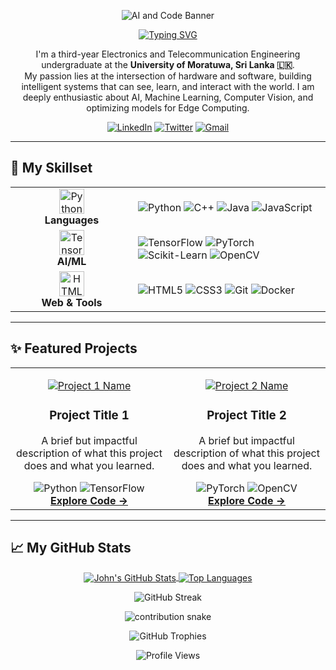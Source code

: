 <p align="center">
  <img src="https://i.imgur.com/vHjB4ZW.gif" alt="AI and Code Banner">
</p>

<div align="center">
  <a href="https://git.io/typing-svg">
    <img src="https://readme-typing-svg.demolab.com?font=Fira+Code&weight=600&size=25&pause=1000&color=00D1B2&center=true&vCenter=true&width=435&lines=Hi+there%2C+I'm+John+Praveen+%F0%9F%91%8B;ENTC+Undergraduate+at+UoM;AI+%26+Computer+Vision+Developer;Passionate+about+Edge+Computing" alt="Typing SVG">
  </a>
</div>

<p align="center">
  I'm a third-year Electronics and Telecommunication Engineering undergraduate at the <strong>University of Moratuwa, Sri Lanka 🇱🇰</strong>.
  <br />
  My passion lies at the intersection of hardware and software, building intelligent systems that can see, learn, and interact with the world. I am deeply enthusiastic about AI, Machine Learning, Computer Vision, and optimizing models for Edge Computing.
</p>

<p align="center">
  <a href="https://linkedin.com/in/your-linkedin-username" target="_blank"><img src="https://img.shields.io/badge/LinkedIn-0077B5?style=for-the-badge&logo=linkedin&logoColor=white" alt="LinkedIn"></a>
  <a href="https://twitter.com/your-twitter-handle" target="_blank"><img src="https://img.shields.io/badge/Twitter-1DA1F2?style=for-the-badge&logo=twitter&logoColor=white" alt="Twitter"></a>
  <a href="mailto:your.email@example.com"><img src="https://img.shields.io/badge/Gmail-D14836?style=for-the-badge&logo=gmail&logoColor=white" alt="Gmail"></a>
</p>

---

## 🚀 My Skillset

<table align="center">
  <tr>
    <td align="center" width="180">
      <img src="https://cdn.jsdelivr.net/gh/devicons/devicon/icons/python/python-original.svg" width="40" height="40" alt="Python" />
      <br><strong>Languages</strong>
    </td>
    <td>
      <img src="https://img.shields.io/badge/Python-3776AB?style=for-the-badge&logo=python&logoColor=white" alt="Python">
      <img src="https://img.shields.io/badge/C++-00599C?style=for-the-badge&logo=c%2B%2B&logoColor=white" alt="C++">
      <img src="https://img.shields.io/badge/Java-ED8B00?style=for-the-badge&logo=java&logoColor=white" alt="Java">
      <img src="https://img.shields.io/badge/JavaScript-F7DF1E?style=for-the-badge&logo=javascript&logoColor=black" alt="JavaScript">
    </td>
  </tr>
  <tr>
    <td align="center">
      <img src="https://cdn.jsdelivr.net/gh/devicons/devicon/icons/tensorflow/tensorflow-original.svg" width="40" height="40" alt="TensorFlow" />
      <br><strong>AI/ML</strong>
    </td>
    <td>
      <img src="https://img.shields.io/badge/TensorFlow-FF6F00?style=for-the-badge&logo=tensorflow&logoColor=white" alt="TensorFlow">
      <img src="https://img.shields.io/badge/PyTorch-EE4C2C?style=for-the-badge&logo=pytorch&logoColor=white" alt="PyTorch">
      <img src="https://img.shields.io/badge/scikit_learn-F7931E?style=for-the-badge&logo=scikit-learn&logoColor=white" alt="Scikit-Learn">
      <img src="https://img.shields.io/badge/OpenCV-5C3EE8?style=for-the-badge&logo=opencv&logoColor=white" alt="OpenCV">
    </td>
  </tr>
  <tr>
    <td align="center">
      <img src="https://cdn.jsdelivr.net/gh/devicons/devicon/icons/html5/html5-original.svg" width="40" height="40" alt="HTML5" />
      <br><strong>Web & Tools</strong>
    </td>
    <td>
      <img src="https://img.shields.io/badge/HTML5-E34F26?style=for-the-badge&logo=html5&logoColor=white" alt="HTML5">
      <img src="https://img.shields.io/badge/CSS3-1572B6?style=for-the-badge&logo=css3&logoColor=white" alt="CSS3">
      <img src="https://img.shields.io/badge/GIT-E44C30?style=for-the-badge&logo=git&logoColor=white" alt="Git">
      <img src="https://img.shields.io/badge/Docker-2496ED?style=for-the-badge&logo=docker&logoColor=white" alt="Docker">
    </td>
  </tr>
</table>

---

## ✨ Featured Projects

<table align="center">
  <tr border="none">
    <td width="50%" align="center">
      <p align="center">
        <a href="LINK-TO-YOUR-REPO-1">
          <img src="https://via.placeholder.com/400x250.png?text=Your+Project+GIF/Image" alt="Project 1 Name" />
        </a>
      </p>
      <div align="center">
        <h3>Project Title 1</h3>
        <p>A brief but impactful description of what this project does and what you learned.</p>
        <div>
          <img src="https://img.shields.io/badge/Python-3776AB?style=for-the-badge&logo=python&logoColor=white" alt="Python">
          <img src="https://img.shields.io/badge/TensorFlow-FF6F00?style=for-the-badge&logo=tensorflow&logoColor=white" alt="TensorFlow">
        </div>
        <a href="LINK-TO-YOUR-REPO-1"><strong>Explore Code &rarr;</strong></a>
      </div>
    </td>
    <td width="50%" align="center">
      <p align="center">
        <a href="LINK-TO-YOUR-REPO-2">
          <img src="https://via.placeholder.com/400x250.png?text=Your+Project+GIF/Image" alt="Project 2 Name" />
        </a>
      </p>
      <div align="center">
        <h3>Project Title 2</h3>
        <p>A brief but impactful description of what this project does and what you learned.</p>
        <div>
          <img src="https://img.shields.io/badge/PyTorch-EE4C2C?style=for-the-badge&logo=pytorch&logoColor=white" alt="PyTorch">
          <img src="https://img.shields.io/badge/OpenCV-5C3EE8?style=for-the-badge&logo=opencv&logoColor=white" alt="OpenCV">
        </div>
        <a href="LINK-TO-YOUR-REPO-2"><strong>Explore Code &rarr;</strong></a>
      </div>
    </td>
  </tr>
</table>

---

## 📈 My GitHub Stats

<p align="center">
  <a href="https://github.com/YOUR-GITHUB-USERNAME">
    <img align="center" src="https://github-readme-stats.vercel.app/api?username=YOUR-GITHUB-USERNAME&show_icons=true&theme=gotham&hide_border=true&include_all_commits=true&count_private=true" alt="John's GitHub Stats" />
    <img align="center" src="https://github-readme-stats.vercel.app/api/top-langs/?username=YOUR-GITHUB-USERNAME&layout=compact&theme=gotham&hide_border=true&langs_count=8" alt="Top Languages" />
  </a>
</p>
<p align="center">
  <img src="https://github-readme-streak-stats.herokuapp.com?user=YOUR-GITHUB-USERNAME&theme=gotham&hide_border=true&date_format=M%20j%5B%2C%20Y%5D" alt="GitHub Streak"/>
</p>

<p align="center">
  <img src="https://raw.githubusercontent.com/YOUR-GITHUB-USERNAME/YOUR-GITHUB-USERNAME/output/github-contribution-grid-snake.svg" alt="contribution snake">
</p>

<p align="center">
  <img src="https://github-profile-trophy.vercel.app/?username=YOUR-GITHUB-USERNAME&theme=radical&no-frame=true&no-bg=true&margin-w=4" alt="GitHub Trophies"/>
</p>

<p align="center">
  <img src="https://komarev.com/ghpvc/?username=YOUR-GITHUB-USERNAME&label=PROFILE+VIEWS&color=00D1B2&style=for-the-badge" alt="Profile Views"/>
</p>
